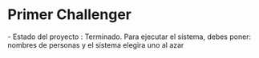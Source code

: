 <h1>Primer Challenger</h1>
- Estado del proyecto : Terminado.
   Para ejecutar el sistema, debes poner:
  nombres de personas y el sistema elegira uno al azar 
